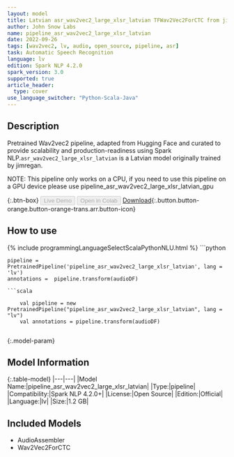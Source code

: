 ```yaml
---
layout: model
title: Latvian asr_wav2vec2_large_xlsr_latvian TFWav2Vec2ForCTC from jimregan
author: John Snow Labs
name: pipeline_asr_wav2vec2_large_xlsr_latvian
date: 2022-09-26
tags: [wav2vec2, lv, audio, open_source, pipeline, asr]
task: Automatic Speech Recognition
language: lv
edition: Spark NLP 4.2.0
spark_version: 3.0
supported: true
article_header:
  type: cover
use_language_switcher: "Python-Scala-Java"
---
```


## Description

Pretrained Wav2vec2  pipeline, adapted from Hugging Face and curated to provide scalability and production-readiness using Spark NLP.`asr_wav2vec2_large_xlsr_latvian` is a Latvian model originally trained by jimregan.

NOTE: This pipeline only works on a CPU, if you need to use this pipeline on a GPU device please use pipeline_asr_wav2vec2_large_xlsr_latvian_gpu

{:.btn-box}
<button class="button button-orange" disabled>Live Demo</button>
<button class="button button-orange" disabled>Open in Colab</button>
[Download](https://s3.amazonaws.com/auxdata.johnsnowlabs.com/public/models/pipeline_asr_wav2vec2_large_xlsr_latvian_lv_4.2.0_3.0_1664198644954.zip){:.button.button-orange.button-orange-trans.arr.button-icon}

## How to use



<div class="tabs-box" markdown="1">
{% include programmingLanguageSelectScalaPythonNLU.html %}
```python

    pipeline = PretrainedPipeline('pipeline_asr_wav2vec2_large_xlsr_latvian', lang = 'lv')
    annotations =  pipeline.transform(audioDF)
    
```
```scala

    val pipeline = new PretrainedPipeline("pipeline_asr_wav2vec2_large_xlsr_latvian", lang = "lv")
    val annotations = pipeline.transform(audioDF)
    
```
</div>

{:.model-param}
## Model Information

{:.table-model}
|---|---|
|Model Name:|pipeline_asr_wav2vec2_large_xlsr_latvian|
|Type:|pipeline|
|Compatibility:|Spark NLP 4.2.0+|
|License:|Open Source|
|Edition:|Official|
|Language:|lv|
|Size:|1.2 GB|

## Included Models

- AudioAssembler
- Wav2Vec2ForCTC